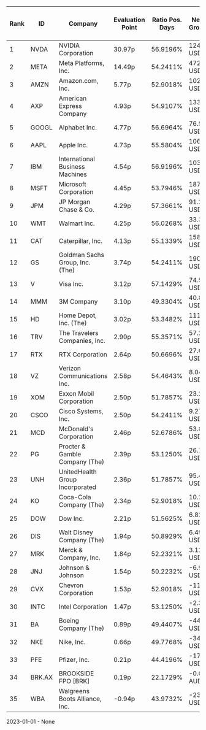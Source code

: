 | Rank | ID | Company | Evaluation Point | Ratio Pos. Days | Netto Growth | Mean Rel. Daily Growth | Tot. Growth | Current Price | Sector |
| --- | --- | --- | --- | --- | --- | --- | --- | --- | --- |
| 1 | NVDA | NVIDIA Corporation | 30.97p | 56.9196% | 124.67 USD | 0.56% | 871.47% | 138.96 USD | Technology |
| 2 | META | Meta Platforms, Inc. | 14.49p | 54.2411% | 472.61 USD | 0.38% | 380.02% | 597.31 USD | Communication Services |
| 3 | AMZN | Amazon.com, Inc. | 5.77p | 52.9018% | 102.94 USD | 0.20% | 119.95% | 188.90 USD | Consumer Cyclical |
| 4 | AXP | American Express Company | 4.93p | 54.9107% | 133.07 USD | 0.16% | 92.89% | 276.01 USD | Financial Services |
| 5 | GOOGL | Alphabet Inc. | 4.77p | 56.6964% | 76.57 USD | 0.16% | 86.13% | 165.54 USD | Communication Services |
| 6 | AAPL | Apple Inc. | 4.73p | 55.5804% | 106.76 USD | 0.15% | 86.16% | 230.74 USD | Technology |
| 7 | IBM | International Business Machines | 4.54p | 56.9196% | 103.99 USD | 0.14% | 79.27% | 234.75 USD | Technology |
| 8 | MSFT | Microsoft Corporation | 4.45p | 53.7946% | 187.57 USD | 0.14% | 79.42% | 423.97 USD | Technology |
| 9 | JPM | JP Morgan Chase & Co. | 4.29p | 57.3661% | 91.29 USD | 0.13% | 71.24% | 220.04 USD | Financial Services |
| 10 | WMT | Walmart Inc. | 4.25p | 56.0268% | 33.35 USD | 0.13% | 71.43% | 79.83 USD | Consumer Defensive |
| 11 | CAT | Caterpillar, Inc. | 4.13p | 55.1339% | 158.38 USD | 0.13% | 68.50% | 390.29 USD | Industrials |
| 12 | GS | Goldman Sachs Group, Inc. (The) | 3.74p | 54.2411% | 190.21 USD | 0.11% | 57.77% | 519.00 USD | Financial Services |
| 13 | V | Visa Inc. | 3.12p | 57.1429% | 74.53 USD | 0.07% | 36.43% | 278.63 USD | Financial Services |
| 14 | MMM | 3M Company | 3.10p | 49.3304% | 40.82 USD | 0.10% | 43.50% | 134.53 USD | Industrials |
| 15 | HD | Home Depot, Inc. (The) | 3.02p | 53.3482% | 111.91 USD | 0.08% | 37.11% | 413.66 USD | Consumer Cyclical |
| 16 | TRV | The Travelers Companies, Inc. | 2.90p | 55.3571% | 57.21 USD | 0.07% | 31.71% | 236.74 USD | Financial Services |
| 17 | RTX | RTX Corporation | 2.64p | 50.6696% | 27.60 USD | 0.07% | 28.61% | 123.80 USD | Industrials |
| 18 | VZ | Verizon Communications Inc. | 2.58p | 54.4643% | 8.04 USD | 0.06% | 22.95% | 43.12 USD | Communication Services |
| 19 | XOM | Exxon Mobil Corporation | 2.50p | 51.7857% | 23.21 USD | 0.06% | 23.11% | 123.40 USD | Energy |
| 20 | CSCO | Cisco Systems, Inc. | 2.50p | 54.2411% | 9.27 USD | 0.05% | 20.58% | 54.37 USD | Technology |
| 21 | MCD | McDonald's Corporation | 2.46p | 52.6786% | 53.83 USD | 0.05% | 21.20% | 306.76 USD | Consumer Cyclical |
| 22 | PG | Procter & Gamble Company (The) | 2.39p | 53.1250% | 26.79 USD | 0.04% | 18.46% | 171.55 USD | Consumer Defensive |
| 23 | UNH | UnitedHealth Group Incorporated | 2.36p | 51.7857% | 95.40 USD | 0.05% | 18.89% | 599.70 USD | Healthcare |
| 24 | KO | Coca-Cola Company (The) | 2.34p | 52.9018% | 10.25 USD | 0.04% | 17.19% | 69.75 USD | Consumer Defensive |
| 25 | DOW | Dow Inc. | 2.21p | 51.5625% | 6.82 USD | 0.04% | 14.64% | 53.66 USD | Basic Materials |
| 26 | DIS | Walt Disney Company (The) | 1.94p | 50.8929% | 6.49 USD | 0.03% | 7.36% | 94.87 USD | Communication Services |
| 27 | MRK | Merck & Company, Inc. | 1.84p | 52.2321% | 3.12 USD | 0.01% | 2.94% | 108.92 USD | Healthcare |
| 28 | JNJ | Johnson & Johnson | 1.54p | 50.2232% | -6.92 USD | -0.00% | -4.10% | 161.78 USD | Healthcare |
| 29 | CVX | Chevron Corporation | 1.53p | 52.9018% | -11.24 USD | -0.01% | -6.93% | 150.74 USD | Energy |
| 30 | INTC | Intel Corporation | 1.47p | 53.1250% | -2.36 USD | 0.02% | -9.16% | 23.46 USD | Technology |
| 31 | BA | Boeing Company (The) | 0.89p | 49.4407% | -44.37 USD | -0.04% | -22.71% | 146.53 USD | Industrials |
| 32 | NKE | Nike, Inc. | 0.66p | 49.7768% | -34.66 USD | -0.06% | -29.92% | 80.89 USD | Consumer Cyclical |
| 33 | PFE | Pfizer, Inc. | 0.21p | 44.4196% | -17.88 USD | -0.10% | -38.11% | 29.02 USD | Healthcare |
| 34 | BRK.AX | BROOKSIDE FPO [BRK] | 0.19p | 22.1729% | -0.00 AUD | 0.11% | -16.67% | 0.01 AUD | Energy |
| 35 | WBA | Walgreens Boots Alliance, Inc. | -0.94p | 43.9732% | -23.77 USD | -0.25% | -71.94% | 9.28 USD | Healthcare |

2023-01-01 - None
